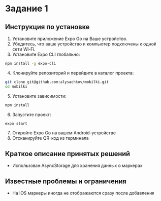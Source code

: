 # Задание 1

## Инструкция по установке

1. Установите приложение Expo Go на Ваше устройство.
2. Убедитесь, что ваше устройство и компьютер подключены к одной сети Wi-Fi.
3. Установите Expo CLI глобально:
```bash
npm install -g expo-cli
```
4. Клонируйте репозиторий и перейдите в каталог проекта:
```bash
git clone git@github.com:alysachkov/mobilki.git
cd mobilki
```
5. Установите зависимости:
```bash
npm install
```
6. Запустите проект:
```bash
expo start
```
7. Откройте Expo Go на вашем Android-устройстве
8. Отсканируйте QR-код из терминала

## Краткое описание принятых решений

- Использован AsyncStorage для хранения данных о маркерах

## Известные проблемы и ограничения

- На IOS маркеры иногда не отображаются сразу после добавления
